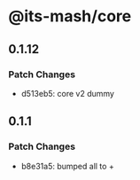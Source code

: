 # @its-mash/core

## 0.1.12

### Patch Changes

- d513eb5: core v2 dummy

## 0.1.1

### Patch Changes

- b8e31a5: bumped all to +
